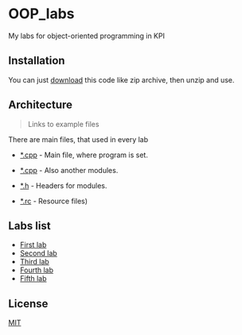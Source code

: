 # OOP_labs

My labs for object-oriented programming in KPI

## Installation

You can just [download](https://github.com/mezgoodle/OOP_labs/archive/master.zip) this code like zip archive, then unzip and use.

## Architecture

> Links to example files

There are main files, that used in every lab

* [*.cpp](https://github.com/mezgoodle/OOP_labs/blob/master/Lab1/Lab1/Lab1.cpp) - Main file, where program is set.

* [*.cpp](https://github.com/mezgoodle/OOP_labs/blob/master/Lab1/Lab1/module1.cpp) - Also another modules.

* [*.h](https://github.com/mezgoodle/OOP_labs/blob/master/Lab1/Lab1/module1.h) - Headers for modules.

* [*.rc](https://github.com/mezgoodle/OOP_labs/blob/master/Lab1/Lab1/module1.rc) - Resource files)


## Labs list

* [First lab](https://github.com/mezgoodle/OOP_labs/tree/master/Lab1)
* [Second lab](https://github.com/mezgoodle/OOP_labs/tree/master/Lab2)
* [Third lab](https://github.com/mezgoodle/OOP_labs/tree/master/Lab3)
* [Fourth lab](https://github.com/mezgoodle/OOP_labs/tree/master/Lab4)
* [Fifth lab](https://github.com/mezgoodle/OOP_labs/tree/master/Lab5)

## License
[MIT](https://choosealicense.com/licenses/mit/)
